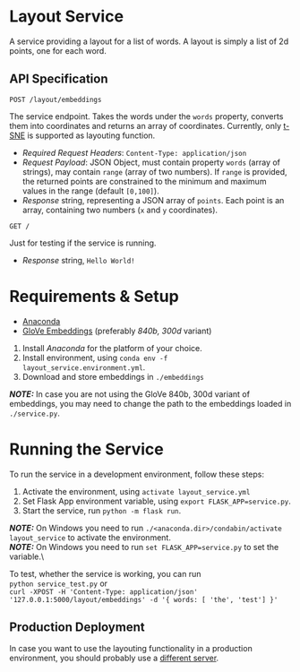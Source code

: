 # Layout Service

A service providing a layout for a list of words. 
A layout is simply a list of 2d points, one for each word.

## API Specification

`POST /layout/embeddings`

The service endpoint. Takes the words under the `words` property, converts them into coordinates and returns an array of coordinates.
Currently, only [t-SNE](https://scikit-learn.org/stable/modules/generated/sklearn.manifold.TSNE.html#examples-using-sklearn-manifold-tsne) is supported as layouting function.

* _Required Request Headers_: `Content-Type: application/json`
* _Request Payload_: JSON Object, must contain property `words` (array of strings), may contain `range` (array of two numbers). If `range` is provided, the returned points are constrained to the minimum and maximum values in the range (default `[0,100]`).
* _Response_ string, representing a JSON array of `points`. Each point is an array, containing two numbers (`x` and `y` coordinates).  

`GET /`

Just for testing if the service is running.
* _Response_ string, `Hello World!`


# Requirements & Setup

+ [Anaconda](https://www.anaconda.com/distribution/)
+ [GloVe Embeddings](https://nlp.stanford.edu/projects/glove/) (preferably _840b, 300d_ variant)

1. Install _Anaconda_ for the platform of your choice. 
2. Install environment, using `conda env -f layout_service.environment.yml`. 
3. Download and store embeddings in `./embeddings`

***NOTE:*** In case you are not using the GloVe 840b, 300d variant of embeddings, you may need to change the path to the embeddings loaded in `./service.py`.

# Running the Service

To run the service in a development environment, follow these steps:

1. Activate the environment, using `activate layout_service.yml`
2. Set Flask App environment variable, using `export FLASK_APP=service.py`.
3. Start the service, run `python -m flask run`.

***NOTE:*** On Windows you need to run `./<anaconda.dir>/condabin/activate layout_service` to activate the environment.\
***NOTE:*** On Windows you need to run `set FLASK_APP=service.py` to set the variable.\

To test, whether the service is working, you can run  
`python service_test.py` or  
`curl -XPOST -H 'Content-Type: application/json' '127.0.0.1:5000/layout/embeddings' -d '{ words: [ 'the', 'test'] }'` 

## Production Deployment

In case you want to use the layouting functionality in a production environment, you should probably use a [different server](https://flask.palletsprojects.com/en/1.1.x/deploying/#deployment). 
